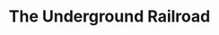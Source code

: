 ---
piece: image
style: fluid
published: true
title: The Underground Railroad
description: New research reveals hundreds of untold stories from this important time in american history.
credit: Painting by Charles T. Webber [Public domain or Public domain], via Wikimedia Commons
src: http://orbitist.s3.amazonaws.com/projects/ugrr/images/Charles_T_Webber_cropped.jpg
---
